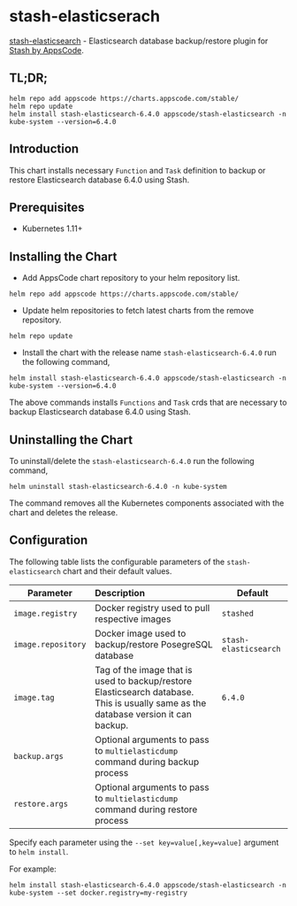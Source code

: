 # stash-elasticserach

[stash-elasticsearch](https://github.com/stashed/stash-elasticsearch) - Elasticsearch database backup/restore plugin for [Stash by AppsCode](https://appscode.com/products/stash/).

## TL;DR;

```console
helm repo add appscode https://charts.appscode.com/stable/
helm repo update
helm install stash-elasticsearch-6.4.0 appscode/stash-elasticsearch -n kube-system --version=6.4.0
```

## Introduction

This chart installs necessary `Function` and `Task` definition to backup or restore Elasticsearch database 6.4.0 using Stash.

## Prerequisites

- Kubernetes 1.11+

## Installing the Chart

- Add AppsCode chart repository to your helm repository list.

```console
helm repo add appscode https://charts.appscode.com/stable/
```

- Update helm repositories to fetch latest charts from the remove repository.

```console
helm repo update
```

- Install the chart with the release name `stash-elasticsearch-6.4.0` run the following command,

```console
helm install stash-elasticsearch-6.4.0 appscode/stash-elasticsearch -n kube-system --version=6.4.0
```

The above commands installs `Functions` and `Task` crds that are necessary to backup Elasticsearch database 6.4.0 using Stash.

## Uninstalling the Chart

To uninstall/delete the `stash-elasticsearch-6.4.0` run the following command,

```console
helm uninstall stash-elasticsearch-6.4.0 -n kube-system
```

The command removes all the Kubernetes components associated with the chart and deletes the release.

## Configuration

The following table lists the configurable parameters of the `stash-elasticsearch` chart and their default values.

| Parameter          | Description                                                                                                                         | Default               |
| ------------------ | :---------------------------------------------------------------------------------------------------------------------------------- | --------------------- |
| `image.registry`   | Docker registry used to pull respective images                                                                                      | `stashed`             |
| `image.repository` | Docker image used to backup/restore PosegreSQL database                                                                             | `stash-elasticsearch` |
| `image.tag`        | Tag of the image that is used to backup/restore Elasticsearch database. This is usually same as the database version it can backup. | `6.4.0`               |
| `backup.args`      | Optional arguments to pass to `multielasticdump` command  during backup process                                                     |                       |
| `restore.args`     | Optional arguments to pass to `multielasticdump` command during restore process                                                     |                       |

Specify each parameter using the `--set key=value[,key=value]` argument to `helm install`.

For example:

```console
helm install stash-elasticsearch-6.4.0 appscode/stash-elasticsearch -n kube-system --set docker.registry=my-registry
```
